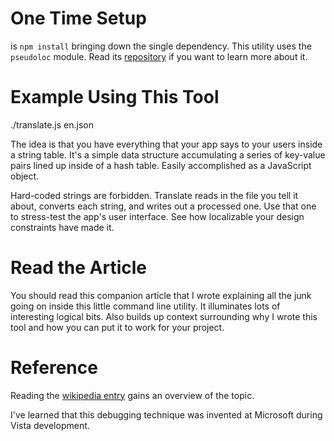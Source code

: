 
One Time Setup
=================

is `npm install` bringing down the single dependency. This utility
uses the `pseudoloc` module. Read its [repository](https://github.com/bunkat/pseudoloc)
if you want to learn more about it.

Example Using This Tool
=======================

./translate.js en.json

The idea is that you have everything that your app says to your users inside
a string table. It's a simple data structure accumulating a series of key-value
pairs lined up inside of a hash table. Easily accomplished as a JavaScript object.

Hard-coded strings are forbidden. Translate reads in the file you tell it about,
converts each string, and writes out a processed one. Use that one to stress-test
the app's user interface. See how localizable your design constraints have made it.

Read the Article
================

You should read this companion article that I wrote explaining all the junk going
on inside this little command line utility. It illuminates lots of interesting logical
bits. Also builds up context surrounding why I wrote this tool and how you can
put it to work for your project.

Reference
=========
Reading the [wikipedia entry](https://en.wikipedia.org/wiki/Pseudolocalization)
gains an overview of the topic.

I've learned that this debugging technique was invented at Microsoft during
Vista development.

